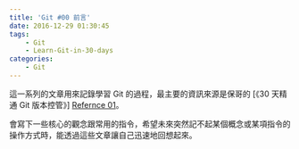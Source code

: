 ```yaml
---
title: 'Git #00 前言'
date: 2016-12-29 01:30:45
tags: 
    - Git
    - Learn-Git-in-30-days
categories:
    - Git
---
```

這一系列的文章用來記錄學習 Git 的過程，最主要的資訊來源是保哥的 [《30 天精通 Git 版本控管》] [Refernce 01]。

會寫下一些核心的觀念跟常用的指令，希望未來突然記不起某個概念或某項指令的操作方式時，能透過這些文章讓自己迅速地回想起來。

[Refernce 01]: https://github.com/doggy8088/Learn-Git-in-30-days
